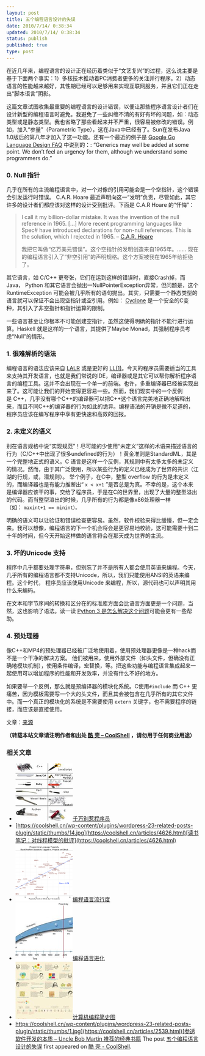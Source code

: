 ```yaml
---
layout: post
title: 五个编程语言设计的失误
date: 2010/7/14/ 0:38:34
updated: 2010/7/14/ 0:38:34
status: publish
published: true
type: post
---
```


在近几年来，编程语言的设计正在经历着类似于“文艺复兴”的过程，这么说主要是基于下面两个事实：1）多核技术推动着PC消费者更多的关注并行程序。2）动态语言的性能越来越好，其性期已经可以足够用来实现互联网服务，并且它们正在走出“脚本语言”阴影。


这篇文章试图收集最重要的编程语言的设计错误，以便让那些程序语言设计者们在设计新型的编程语言时避免。我避免了一些纠缠不清的有好有坏的问题，如：动态类型或是静态类型。我也省略了那些看起来并不严重，很容易被修改的错误。例如，加入“参量”（Parametric Type），这在Java中已经有了。Sun在发布Java 1.0版后的第八年才加入了这一功能。还有一个最近的例子是 [Google Go Language Design FAQ](http://golang.org/doc/go_lang_faq.html#generics) 中说到的：: “Generics may well be added at some point. We don’t feel an urgency for them, although we understand some programmers do.”


### 0. Null 指针


几乎在所有的主流编程语言中，对一个对像的引用可能会是一个空指针，这个错误会引发运行时错误。 C.A.R. Hoare 最近声明向这一“发明”负责，尽管如此，其它许多的设计者们都应该对这样的设计受到批评。下面是 C.A.R Hoare 的“忏悔”：



> I call it my billion-dollar mistake. It was the invention of the null reference in 1965. […] More recent programming languages like Spec# have introduced declarations for non-null references. This is the solution, which I rejected in 1965. – [C.A.R. Hoare](http://qconlondon.com/london-2009/presentation/Null+References:+The+Billion+Dollar+Mistake)
> 
> 
> 我把它叫做“亿万美元错误”。这个空指针的发明创造来自1965年。…… 现在的编程语言引入了“非空引用”的声明规格。这个方案被我在1965年给拒绝了。
> 
> 



其它语言，如 C/C++ 更夸张，它们在运到这样的错误时，直接Crash掉，而 Java， Python 和其它语言会抛出一NullPointerException异常，但问题是，这个 RuntimeException 可能会被几乎所有的语句抛出。其实，只需要一个静态类型的语言就可以保证不会出现空指针或空引用。例如： [Cyclone](http://cyclone.thelanguage.org/) 是一个安全的C变种，其引入了非空指针和指针运算的限制。


一些语言甚至让你根本不可能创建空指针，虽然这使得明确的指针不能行进行运算。Haskell 就是这样的一个语言，其提供了Maybe Monad，其强制程序员考虑“Null”的情形。


### 1. 很难解析的语法


编程语言的语法应该来自 [LALR](http://en.wikipedia.org/wiki/LALR_parser) 或是更好的 [LL(1)](http://en.wikipedia.org/wiki/LL_parser)。今天的程序员需要适当的工具来支持其开发语言，也就是我们常说的IDE，编译器或是其它可以帮你解析程序语言的编程工具。这并不会出现在一个单一的前端。也许，多重编译器已经被实现出来了。这可能让我们的开始变得更容易一些。然而，我们现实中的一个反例是 C++，几乎没有哪个C++的编译器可以把C++这个语言完美地正确地解释出来，而且不同C++的编译器的行为如此的诡异。编程语法的开销是微不足道的，程序员应该在编写程序中享有更快速和高效的回报。


### 2. 未定义的语义


别在语言规格中说“实现规范”！尽可能的少使用“未定义”这样的术语来描述语言的行为（C/C++中出现了很多undefined的行为）！黄金准则是StandardML，其是一个完整地正式的语义。C 语言是这样一个反例，其规则中有太多太多的未定义的情况。然而，由于其广泛使用，所以某些行为的定义已经成为了世界的共识（江湖的行规，或，潜规则）。 举个例子，在C中，整型 overflow 的行为是未定义的，而编译器也是有能力推断出“ `x < x+1` ”是否总是为真。不幸的是，这个本来是编译器应该干的事，交给了程序员，于是在C的世界里，出现了大量的整型溢出的代码。而当整型溢出的时候，几乎所有的行为都是像x86处理器一样（如： `maxint+1 == minint）。`


明确的语义可以让验证和错误检查更容易。虽然，软件校验来得比缓慢，但一定会来。我可以想像，编程语言的下一个机会将会是更容易地校验，这可能需要十到二十年的时间，但今天开始这样做的语言将会在那天成为世界的主流。


### 3. 坏的Unicode 支持


程序中几乎都要处理字符串，但别忘了并不是所有人都会使用英语来编程。今天，几乎所有的编程语言都不支持Unicode，所以，我们只能使用ANSI的英语来编程。这个时代， 程序员应该使用Unicode 来编程，所以，源代码也可以声明其用什么来编码。


在文本和字节序间的转换和区分在的标准库方面会比语言方面更是一个问题，当然，这也影响了语法。读一读 [Python 3 是怎么解决这个问题](http://docs.python.org/py3k/whatsnew/3.0.html#text-vs-data-instead-of-unicode-vs-8-bit)可能会更有一些帮助。


### 4. 预处理器


像C++和MP4的预处理器已经被广泛地使用着，使用预处理器更像是一种hack而不是一个干净的解决方案。 他们被用来，使用外部文件（如头文件，但确没有正确地模块机制），使用条件编译，宏替换，等。把这些功能与编程语言集成起来一起使用可以增加程序的性能和开发效率，并没有什么不好的地方。


如果要举一个反例，那么就是预编译器的模块化系统。C使用`#include` 而 C++ 更痛苦，因为模板需要写一个大的头文件，而且其会被包含在几乎所有的其它文件中。而一个真正的模块化的系统是不需要使用 `extern` 关键字，也不需要程序的链接，而应该是直接使用。



文章：[来源](http://beza1e1.tuxen.de/articles/proglang_mistakes.html)



**（转载本站文章请注明作者和出处 [酷 壳 – CoolShell](https://coolshell.cn/) ，请勿用于任何商业用途）**



### 相关文章

* [![千万别惹程序员 ](../wp-content/uploads/2012/02/programming-language-150x150.jpg)](https://coolshell.cn/articles/6639.html)[千万别惹程序员](https://coolshell.cn/articles/6639.html)
* [https://coolshell.cn/wp-content/plugins/wordpress-23-related-posts-plugin/static/thumbs/14.jpg](https://coolshell.cn/articles/4626.html)[读书笔记：对线程模型的批评](https://coolshell.cn/articles/4626.html)
* [![编程语言流行度](../wp-content/uploads/2010/12/rank_scatter1-150x150.png)](https://coolshell.cn/articles/3385.html)[编程语言流行度](https://coolshell.cn/articles/3385.html)
* [![编程语言进化](../wp-content/uploads/2010/10/language-evolution-150x150.jpg)](https://coolshell.cn/articles/3100.html)[编程语言进化](https://coolshell.cn/articles/3100.html)
* [![计算机编程简史图](../wp-content/uploads/2010/07/aboutprogramming04.eng_-150x150.jpg)](https://coolshell.cn/articles/2724.html)[计算机编程简史图](https://coolshell.cn/articles/2724.html)
* [https://coolshell.cn/wp-content/plugins/wordpress-23-related-posts-plugin/static/thumbs/1.jpg](https://coolshell.cn/articles/2539.html)[参透软件开发的本质 – Uncle Bob Martin 推荐的经典书籍](https://coolshell.cn/articles/2539.html)
The post [五个编程语言设计的失误](https://coolshell.cn/articles/2598.html) first appeared on [酷 壳 - CoolShell](https://coolshell.cn).